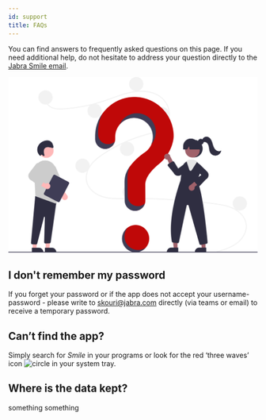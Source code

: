 ```yaml
---
id: support
title: FAQs 
---
```



You can find answers to frequently asked questions on this page. If you need additional help, do not hesitate to address your question directly to the [Jabra Smile email](kbay@jabra.com).




![img](../static/img/undraw_Questions_re_1fy7.svg)


## I don't remember my password
If you forget your password or if the app does not accept your username-password - please write to [skouri@jabra.com](skouri@jabra.com) directly (via teams or email) to receive a temporary password. 


## Can’t find the app?
Simply search for *Smile* in your programs or look for the red ‘three waves’ icon <img src="../static/img/faveicon.ico" alt="circle" width="20"/> in your system tray.


## Where is the data kept?

something something 

